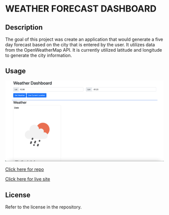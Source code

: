 # WEATHER FORECAST DASHBOARD

## Description

The goal of this project was create an application that would generate a five day forecast based on the city that is entered by the user. It utilizes data from the OpenWeatherMap API. It is currently utilized latitude and longitude to generate the city information.

## Usage

<img src="https://github.com/tyler273/weather-forecast-dashboard/blob/main/assets/images/website.png" />

[Click here for repo](https://github.com/tyler273/weather-forecast-dashboard)

[Click here for live site](https://tyler273.github.io/weather-forecast-dashboard/)

## License

Refer to the license in the repository.